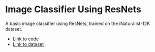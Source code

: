 # Image Classifier Using ResNets
A basic image classifier using ResNets, trained on the iNaturalist-12K dataset.
<br>

- [Link to code](https://github.com/dj-dg/image-classifier-basic/blob/main/ImageClassifier.py) <br>
- [Link to dataset](https://www.kaggle.com/aryanpandey1109/inaturalist12k)
